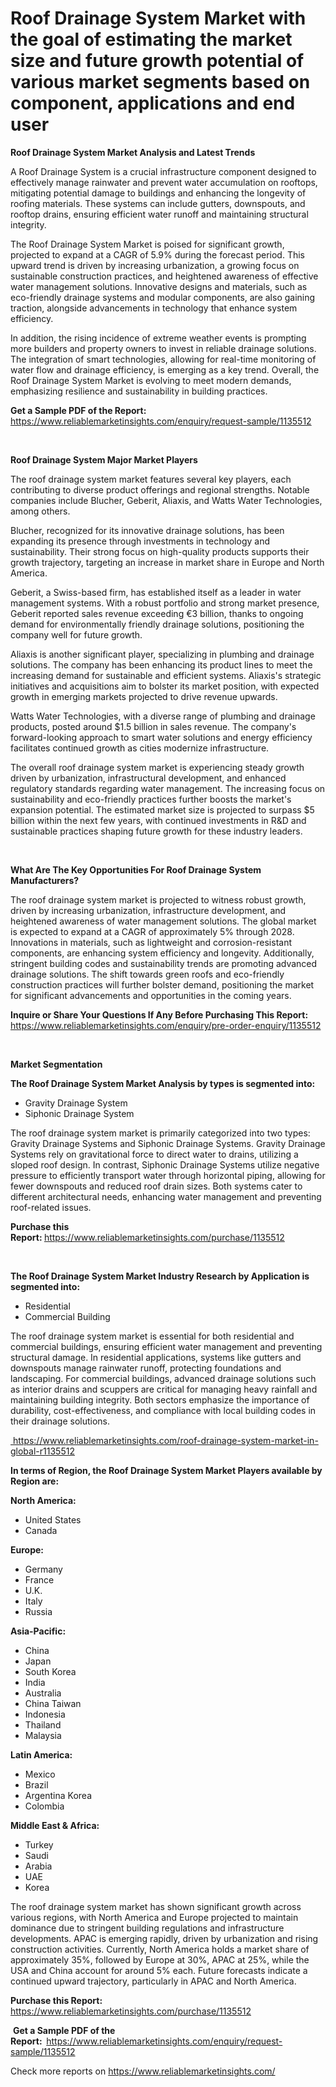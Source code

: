 <p><h1>Roof Drainage System Market with the goal of estimating the market size and future growth potential of various market segments based on component, applications and end user</h1></p><p><strong>Roof Drainage System Market Analysis and Latest Trends</strong></p>
<p><p>A Roof Drainage System is a crucial infrastructure component designed to effectively manage rainwater and prevent water accumulation on rooftops, mitigating potential damage to buildings and enhancing the longevity of roofing materials. These systems can include gutters, downspouts, and rooftop drains, ensuring efficient water runoff and maintaining structural integrity.</p><p>The Roof Drainage System Market is poised for significant growth, projected to expand at a CAGR of 5.9% during the forecast period. This upward trend is driven by increasing urbanization, a growing focus on sustainable construction practices, and heightened awareness of effective water management solutions. Innovative designs and materials, such as eco-friendly drainage systems and modular components, are also gaining traction, alongside advancements in technology that enhance system efficiency. </p><p>In addition, the rising incidence of extreme weather events is prompting more builders and property owners to invest in reliable drainage solutions. The integration of smart technologies, allowing for real-time monitoring of water flow and drainage efficiency, is emerging as a key trend. Overall, the Roof Drainage System Market is evolving to meet modern demands, emphasizing resilience and sustainability in building practices.</p></p>
<p><strong>Get a Sample PDF of the Report:&nbsp;</strong> <a href="https://www.reliablemarketinsights.com/enquiry/request-sample/1135512?utm_campaign=2287&utm_medium=2&utm_source=Github&utm_content=ia&utm_term=18022025&utm_id=roof-drainage-system">https://www.reliablemarketinsights.com/enquiry/request-sample/1135512</a></p>
<p>&nbsp;</p>
<p><strong>Roof Drainage System Major Market Players</strong></p>
<p><p>The roof drainage system market features several key players, each contributing to diverse product offerings and regional strengths. Notable companies include Blucher, Geberit, Aliaxis, and Watts Water Technologies, among others.</p><p>Blucher, recognized for its innovative drainage solutions, has been expanding its presence through investments in technology and sustainability. Their strong focus on high-quality products supports their growth trajectory, targeting an increase in market share in Europe and North America.</p><p>Geberit, a Swiss-based firm, has established itself as a leader in water management systems. With a robust portfolio and strong market presence, Geberit reported sales revenue exceeding €3 billion, thanks to ongoing demand for environmentally friendly drainage solutions, positioning the company well for future growth.</p><p>Aliaxis is another significant player, specializing in plumbing and drainage solutions. The company has been enhancing its product lines to meet the increasing demand for sustainable and efficient systems. Aliaxis's strategic initiatives and acquisitions aim to bolster its market position, with expected growth in emerging markets projected to drive revenue upwards.</p><p>Watts Water Technologies, with a diverse range of plumbing and drainage products, posted around $1.5 billion in sales revenue. The company's forward-looking approach to smart water solutions and energy efficiency facilitates continued growth as cities modernize infrastructure.</p><p>The overall roof drainage system market is experiencing steady growth driven by urbanization, infrastructural development, and enhanced regulatory standards regarding water management. The increasing focus on sustainability and eco-friendly practices further boosts the market's expansion potential. The estimated market size is projected to surpass $5 billion within the next few years, with continued investments in R&D and sustainable practices shaping future growth for these industry leaders.</p></p>
<p>&nbsp;</p>
<p><strong>What Are The Key Opportunities For Roof Drainage System Manufacturers?</strong></p>
<p><p>The roof drainage system market is projected to witness robust growth, driven by increasing urbanization, infrastructure development, and heightened awareness of water management solutions. The global market is expected to expand at a CAGR of approximately 5% through 2028. Innovations in materials, such as lightweight and corrosion-resistant components, are enhancing system efficiency and longevity. Additionally, stringent building codes and sustainability trends are promoting advanced drainage solutions. The shift towards green roofs and eco-friendly construction practices will further bolster demand, positioning the market for significant advancements and opportunities in the coming years.</p></p>
<p><strong>Inquire or Share Your Questions If Any Before Purchasing This Report:</strong> <a href="https://www.reliablemarketinsights.com/enquiry/pre-order-enquiry/1135512?utm_campaign=2287&utm_medium=2&utm_source=Github&utm_content=ia&utm_term=18022025&utm_id=roof-drainage-system">https://www.reliablemarketinsights.com/enquiry/pre-order-enquiry/1135512</a></p>
<p>&nbsp;</p>
<p><strong>Market Segmentation</strong></p>
<p><strong>The Roof Drainage System Market Analysis by types is segmented into:</strong></p>
<p><ul><li>Gravity Drainage System</li><li>Siphonic Drainage System</li></ul></p>
<p><p>The roof drainage system market is primarily categorized into two types: Gravity Drainage Systems and Siphonic Drainage Systems. Gravity Drainage Systems rely on gravitational force to direct water to drains, utilizing a sloped roof design. In contrast, Siphonic Drainage Systems utilize negative pressure to efficiently transport water through horizontal piping, allowing for fewer downspouts and reduced roof drain sizes. Both systems cater to different architectural needs, enhancing water management and preventing roof-related issues.</p></p>
<p><strong>Purchase this Report:&nbsp;</strong><a href="https://www.reliablemarketinsights.com/purchase/1135512?utm_campaign=2287&utm_medium=2&utm_source=Github&utm_content=ia&utm_term=18022025&utm_id=roof-drainage-system">https://www.reliablemarketinsights.com/purchase/1135512</a></p>
<p>&nbsp;</p>
<p><strong>The Roof Drainage System Market Industry Research by Application is segmented into:</strong></p>
<p><ul><li>Residential</li><li>Commercial Building</li></ul></p>
<p><p>The roof drainage system market is essential for both residential and commercial buildings, ensuring efficient water management and preventing structural damage. In residential applications, systems like gutters and downspouts manage rainwater runoff, protecting foundations and landscaping. For commercial buildings, advanced drainage solutions such as interior drains and scuppers are critical for managing heavy rainfall and maintaining building integrity. Both sectors emphasize the importance of durability, cost-effectiveness, and compliance with local building codes in their drainage solutions.</p></p>
<p><a href="https://www.reliablemarketinsights.com/roof-drainage-system-market-in-global-r1135512?utm_campaign=2287&utm_medium=2&utm_source=Github&utm_content=ia&utm_term=18022025&utm_id=roof-drainage-system">&nbsp;https://www.reliablemarketinsights.com/roof-drainage-system-market-in-global-r1135512</a></p>
<p><strong>In terms of Region, the Roof Drainage System Market Players available by Region are:</strong></p>
<p>
    <p> <strong> North America: </strong>
        <ul>
            <li>United States</li>
            <li>Canada</li>
        </ul>
        </p> 
    <p> <strong> Europe: </strong>
        <ul>
            <li>Germany</li>
            <li>France</li>
            <li>U.K.</li>
            <li>Italy</li>
            <li>Russia</li>
        </ul>
        </p> 
    <p> <strong> Asia-Pacific: </strong>
        <ul>
            <li>China</li>
            <li>Japan</li>
            <li>South Korea</li>
            <li>India</li>
            <li>Australia</li>
            <li>China Taiwan</li>
            <li>Indonesia</li>
            <li>Thailand</li>
            <li>Malaysia</li>
        </ul>
        </p> 
    <p> <strong> Latin America: </strong>
        <ul>
            <li>Mexico</li>
            <li>Brazil</li>
            <li>Argentina Korea</li>
            <li>Colombia</li>
        </ul>
        </p> 
    <p> <strong> Middle East & Africa: </strong>
        <ul>
            <li>Turkey</li>
            <li>Saudi</li>
            <li>Arabia</li>
            <li>UAE</li>
            <li>Korea</li>
        </ul>
    </p>
    </p>
<p><p>The roof drainage system market has shown significant growth across various regions, with North America and Europe projected to maintain dominance due to stringent building regulations and infrastructure developments. APAC is emerging rapidly, driven by urbanization and rising construction activities. Currently, North America holds a market share of approximately 35%, followed by Europe at 30%, APAC at 25%, while the USA and China account for around 5% each. Future forecasts indicate a continued upward trajectory, particularly in APAC and North America.</p></p>
<p><strong>Purchase this Report: </strong><a href="https://www.reliablemarketinsights.com/purchase/1135512?utm_campaign=2287&utm_medium=2&utm_source=Github&utm_content=ia&utm_term=18022025&utm_id=roof-drainage-system">https://www.reliablemarketinsights.com/purchase/1135512</a></p>
<p>&nbsp;<strong>Get a Sample PDF of the Report:&nbsp;&nbsp;</strong><a href="https://www.reliablemarketinsights.com/enquiry/request-sample/1135512?utm_campaign=2287&utm_medium=2&utm_source=Github&utm_content=ia&utm_term=18022025&utm_id=roof-drainage-system">https://www.reliablemarketinsights.com/enquiry/request-sample/1135512</a></p>
<p><strong></strong></p>
<p>Check more reports on <a href="https://www.reliablemarketinsights.com/?utm_campaign=2287&utm_medium=2&utm_source=Github&utm_content=ia&utm_term=18022025&utm_id=roof-drainage-system">https://www.reliablemarketinsights.com/</a></p>